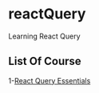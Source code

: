 # reactQuery
Learning React Query 

## List Of Course

1-[React Query Essentials](https://learn.tanstack.com/p/react-query-essentials)
